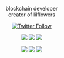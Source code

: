 <p align="center"> blockchain developer <br/> creator of lilflowers </p>

<p align="center">
    <a href="https://twitter.com/lilflowersdev" target="_blank">
    <img alt="Twitter Follow" src="https://img.shields.io/twitter/follow/lilflowersdev?style=social">
    </a>
    <br/>
    <p align="center">
        <img src="https://img.shields.io/badge/TypeScript-007ACC?style=for-the-badge&logo=typescript&logoColor=white" />
        <img src="https://img.shields.io/badge/JavaScript-F7DF1E?style=for-the-badge&logo=javascript&logoColor=black" />
        <img src="https://img.shields.io/badge/Python-3776AB?style=for-the-badge&logo=python&logoColor=white" />
    </p>
    <p align="center">
        <img src="https://img.shields.io/badge/React-20232A?style=for-the-badge&logo=react&logoColor=61DAFB" />
        <img src="https://img.shields.io/badge/Node.js-43853D?style=for-the-badge&logo=node.js&logoColor=white" />
        <img src="https://img.shields.io/badge/ETH-e6e6e6?style=for-the-badge&logo=ethereum&logoColor=black" />
    </p>
</p>
